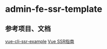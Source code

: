 # admin-fe-ssr-template
## 参考项目、文档
[vue-cli-ssr-example](https://github.com/lentoo/vue-cli-ssr-example)
[Vue SSR指南](https://ssr.vuejs.org/zh/)